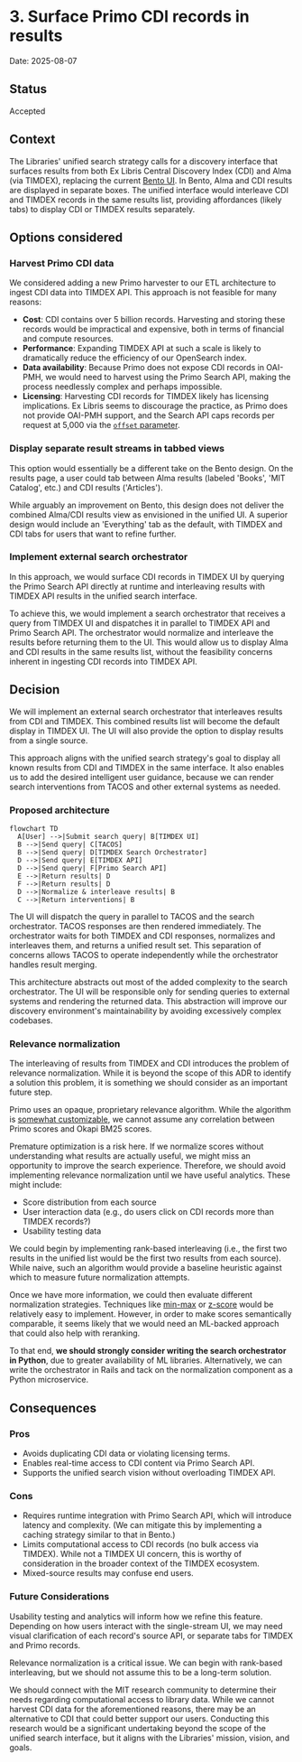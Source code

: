 # 3. Surface Primo CDI records in results

Date: 2025-08-07

## Status

Accepted

## Context

The Libraries' unified search strategy calls for a discovery interface that surfaces results from
both Ex Libris Central Discovery Index (CDI) and Alma (via TIMDEX), replacing the current
[Bento UI](https://github.com/MITLibraries/bento).
In Bento, Alma and CDI results are displayed in separate boxes. The unified interface would
interleave CDI and TIMDEX records in the same results list, providing affordances (likely tabs)
to display CDI or TIMDEX results separately.

## Options considered

### Harvest Primo CDI data

We considered adding a new Primo harvester to our ETL architecture to ingest CDI data into TIMDEX
API. This approach is not feasible for many reasons:

- **Cost**: CDI contains over 5 billion records. Harvesting and storing these records would be impractical and expensive, both in terms of financial and compute resources.
- **Performance**: Expanding TIMDEX API at such a scale is likely to dramatically reduce the efficiency of our OpenSearch index.
- **Data availability**: Because Primo does not expose CDI records in OAI-PMH, we would need to harvest using the Primo Search API, making the process needlessly complex and perhaps impossible.
- **Licensing**: Harvesting CDI records for TIMDEX likely has licensing implications. Ex Libris seems to discourage the practice, as Primo does not provide OAI-PMH support, and the Search API caps records per request at 5,000 via the [`offset` parameter](https://developers.exlibrisgroup.com/primo/apis/docs/primoSearch/R0VUIC9wcmltby92MS9zZWFyY2g=/#output:~:text=Note%3A%20The%20Primo%20search%20API%20has%20a%20hardcoded%20offset%20limitation%20parameter%20of%205000.).

### Display separate result streams in tabbed views

This option would essentially be a different take on the Bento design. On the results page, a user
could tab between Alma results (labeled 'Books', 'MIT Catalog', etc.) and CDI results ('Articles').

While arguably an improvement on Bento, this design does not deliver the combined Alma/CDI results
view as envisioned in the unified UI. A superior design would include an 'Everything' tab as the
default, with TIMDEX and CDI tabs for users that want to refine further. 

### Implement external search orchestrator

In this approach, we would surface CDI records in TIMDEX UI by querying the Primo Search API
directly at runtime and interleaving results with TIMDEX API results in the unified search
interface.

To achieve this, we would implement a search orchestrator that receives a query from TIMDEX UI and
dispatches it in parallel to TIMDEX API and Primo Search API. The orchestrator would normalize and
interleave the results before returning them to the UI. This would allow us to display Alma and
CDI results in the same results list, without the feasibility concerns inherent in ingesting CDI
records into TIMDEX API.

## Decision

We will implement an external search orchestrator that interleaves results from CDI and TIMDEX.
This combined results list will become the default display in TIMDEX UI. The UI will also provide
the option to display results from a single source.

This approach aligns with the unified search strategy's goal to display all known results from CDI
and TIMDEX in the same interface. It also enables us to add the desired intelligent user guidance,
because we can render search interventions from TACOS and other external systems as needed.

### Proposed architecture

```mermaid
flowchart TD
  A[User] -->|Submit search query| B[TIMDEX UI]
  B -->|Send query| C[TACOS]
  B -->|Send query| D[TIMDEX Search Orchestrator]
  D -->|Send query| E[TIMDEX API]
  D -->|Send query| F[Primo Search API]
  E -->|Return results| D
  F -->|Return results| D
  D -->|Normalize & interleave results| B
  C -->|Return interventions| B 
```

The UI will dispatch the query in parallel to TACOS and the search orchestrator. TACOS responses are
then rendered immediately. The orchestrator waits for both TIMDEX and CDI responses, normalizes and
interleaves them, and returns a unified result set. This separation of concerns allows TACOS to
operate independently while the orchestrator handles result merging.

This architecture abstracts out most of the added complexity to the search orchestrator. The UI
will be responsible only for sending queries to external systems and rendering the returned data.
This abstraction will improve our discovery environment's maintainability by avoiding excessively
complex codebases.

### Relevance normalization

The interleaving of results from TIMDEX and CDI introduces the problem of relevance normalization.
While it is beyond the scope of this ADR to identify a solution this problem, it is something we
should consider as an important future step.

Primo uses an opaque, proprietary relevance algorithm. While the algorithm is
[somewhat customizable](https://knowledge.exlibrisgroup.com/Primo/Product_Documentation/020Primo_VE/Primo_VE_(English)/040Search_Configurations/Configuring_the_Ranking_of_Search_Results_in_Primo_VE),
we cannot assume any correlation between Primo scores and Okapi BM25 scores.

Premature optimization is a risk here. If we normalize scores without understanding what results
are actually useful, we might miss an opportunity to improve the search experience. Therefore, we
should avoid implementing relevance normalization until we have useful analytics. These might
include:

- Score distribution from each source
- User interaction data (e.g., do users click on CDI records more than TIMDEX records?)
- Usability testing data

We could begin by implementing rank-based interleaving (i.e., the first two results in the unified
list would be the first two results from each source). While naive, such an algorithm would provide
a baseline heuristic against which to measure future normalization attempts.

Once we have more information, we could then evaluate different normalization strategies. Techniques
like [min-max](https://opensearch.org/blog/how-does-the-rank-normalization-work-in-hybrid-search/#:~:text=3.%20Min%2Dmax%20normalization%20technique)
or [z-score](https://spotintelligence.com/2025/02/14/z-score-normalization/) would be relatively
easy to implement. However, in order to make scores semantically comparable, it seems likely that we
would need an ML-backed approach that could also help with reranking.

To that end, **we should strongly consider writing the search orchestrator in Python**, due to
greater availability of ML libraries. Alternatively, we can write the orchestrator in Rails and
tack on the normalization component as a Python microservice.

## Consequences

### Pros

- Avoids duplicating CDI data or violating licensing terms.
- Enables real-time access to CDI content via Primo Search API.
- Supports the unified search vision without overloading TIMDEX API.

### Cons

- Requires runtime integration with Primo Search API, which will introduce latency and complexity. (We can mitigate this by implementing a caching strategy similar to that in Bento.)
- Limits computational access to CDI records (no bulk access via TIMDEX). While not a TIMDEX UI concern, this is worthy of consideration in the broader context of the TIMDEX ecosystem.
- Mixed-source results may confuse end users.

### Future Considerations

Usability testing and analytics will inform how we refine this feature. Depending on how users
interact with the single-stream UI, we may need visual clarification of each record's source API, or 
separate tabs for TIMDEX and Primo records.

Relevance normalization is a critical issue. We can begin with rank-based interleaving, but we
should not assume this to be a long-term solution.

We should connect with the MIT research community to determine their needs regarding computational
access to library data. While we cannot harvest CDI data for the aforementioned reasons, there may
be an alternative to CDI that could better support our users. Conducting this research would be a
significant undertaking beyond the scope of the unified search interface, but it aligns with the
Libraries' mission, vision, and goals.